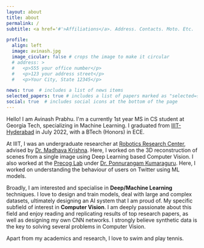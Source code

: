 ```yaml
---
layout: about
title: about
permalink: /
subtitle: <a href='#'>Affiliations</a>. Address. Contacts. Moto. Etc.

profile:
  align: left
  image: avinash.jpg
  image_cicular: false # crops the image to make it circular
  # address: >
  #   <p>555 your office number</p>
  #   <p>123 your address street</p>
  #   <p>Your City, State 12345</p>

news: true  # includes a list of news items
selected_papers: true # includes a list of papers marked as "selected={true}"
social: true  # includes social icons at the bottom of the page
---
```


Hello! I am Avinash Prabhu. I'm a currently 1st year MS in CS student at Georgia Tech, specializing in Machine Learning. I graduated from [IIIT-Hyderabad](https://www.iiit.ac.in/) in July 2022, with a BTech (Honors) in ECE.

At IIIT, I was an undergraduate researcher at [Robotics Research Center](https://robotics.iiit.ac.in/), advised by [Dr. Madhava Krishna](https://scholar.google.co.in/citations?user=QDuPGHwAAAAJ&hl=en). Here, I worked on the 3D reconstruction of scenes from a single image using Deep Learning based Computer Vision. I also worked at the [Precog Lab](https://precog.iiit.ac.in/) under [Dr. Ponnurangam Kumaraguru](https://scholar.google.com/citations?user=MfzQyP8AAAAJ&hl=en). Here, I worked on understanding the behaviour of users on Twitter using ML models. 

Broadly, I am interested and specialise in **Deep/Machine Learning** techniques. I love to design and train models, deal with large and complex datasets, ultimately designing an AI system that I am proud of. My specific subfield of interest in **Computer Vision**. I am deeply passionate about this field and enjoy reading and replicating results of top research papers, as well as designing my own CNN networks. I strongly believe synthetic data is the key to solving several problems in Computer Vision.

Apart from my academics and research, I love to swim and play tennis.

<!-- Write your biography here. Tell the world about yourself. Link to your favorite [subreddit](http://reddit.com). You can put a picture in, too. The code is already in, just name your picture `prof_pic.jpg` and put it in the `img/` folder.

Put your address / P.O. box / other info right below your picture. You can also disable any these elements by editing `profile` property of the YAML header of your `_pages/about.md`. Edit `_bibliography/papers.bib` and Jekyll will render your [publications page](/al-folio/publications/) automatically.

Link to your social media connections, too. This theme is set up to use [Font Awesome icons](http://fortawesome.github.io/Font-Awesome/) and [Academicons](https://jpswalsh.github.io/academicons/), like the ones below. Add your Facebook, Twitter, LinkedIn, Google Scholar, or just disable all of them. -->

